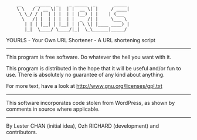         __     ______  _    _ _____  _       _____ 
        \ \   / / __ \| |  | |  __ \| |     / ____|
         \ \_/ / |  | | |  | | |__) | |    | (___  
          \   /| |  | | |  | |  _  /| |     \___ \ 
           | | | |__| | |__| | | \ \| |____ ____) |
           |_|  \____/ \____/|_|  \_\______|_____/ 

YOURLS - Your Own URL Shortener - A URL shortening script

---------------------------------------------------------------

This program is free software. Do whatever the hell you want with it.

This program is distributed in the hope that it will be useful and/or
fun to use. There is absolutely no guarantee of any kind about anything.

For more text, have a look at http://www.gnu.org/licenses/gpl.txt

---------------------------------------------------------------

This software incorporates code stolen from WordPress, as shown by
comments in source where applicable.

---------------------------------------------------------------

By Lester CHAN (initial idea), Ozh RICHARD (development) and contributors.